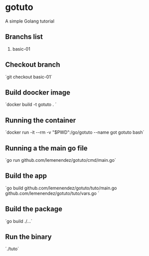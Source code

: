# gotuto

A simple Golang tutorial

## Branchs list

1. basic-01

## Checkout branch

´git checkout basic-01´

## Build doocker image

´docker build -t gotuto . ´

## Running the container

´docker run -it --rm -v "$PWD":/go/gotuto  --name got gotuto bash´

## Running a the main go file

´go run github.com/lemenendez/gotuto/cmd/main.go´

## Build the app

´go build github.com/lemenendez/gotuto/tuto/main.go github.com/lemenendez/gotuto/tuto/vars.go ´

## Build the package

´go build ./...´

## Run the binary

´./tuto´
